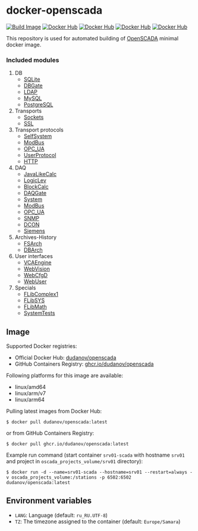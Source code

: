 # docker-openscada

[![Build Image](https://github.com/dudanov/docker-openscada/actions/workflows/build.yml/badge.svg)](https://github.com/dudanov/docker-openscada/actions/workflows/build.yml)
[![Docker Hub](https://ghcr-badge.egpl.dev/dudanov/openscada/size?label=Image%20Size&color=dodgerblue)](https://github.com/users/dudanov/packages/container/package/openscada)
[![Docker Hub](https://ghcr-badge.egpl.dev/dudanov/openscada/latest_tag?trim=major&label=GitHub%20Version&color=dodgerblue)](https://github.com/users/dudanov/packages/container/package/openscada)
[![Docker Hub](https://img.shields.io/docker/v/dudanov/openscada?label=Docker%20Hub%20Version&color=dodgerblue)](https://hub.docker.com/r/dudanov/openscada)
[![Docker Hub](https://img.shields.io/docker/stars/dudanov/openscada?label=Docker%20Hub%20Stars&color=dodgerblue)](https://hub.docker.com/r/dudanov/openscada)

This repository is used for automated building of [OpenSCADA](http://oscada.org) minimal docker image.

### Included modules

1. DB
   * [SQLite](http://oscada.org/wiki/Special:MyLanguage/Modules/SQLite)
   * [DBGate](http://oscada.org/wiki/Special:MyLanguage/Modules/DBGate)
   * [LDAP](http://oscada.org/wiki/Special:MyLanguage/Modules/LDAP)
   * [MySQL](http://oscada.org/wiki/Special:MyLanguage/Modules/MySQL)
   * [PostgreSQL](http://oscada.org/wiki/Special:MyLanguage/Modules/PostgreSQL)
2. Transports
   * [Sockets](http://oscada.org/wiki/Special:MyLanguage/Modules/Sockets)
   * [SSL](http://oscada.org/wiki/Special:MyLanguage/Modules/SSL)
3. Transport protocols
   * [SelfSystem](http://oscada.org/wiki/Special:MyLanguage/Modules/SelfSystem)
   * [ModBus](http://oscada.org/wiki/Special:MyLanguage/Modules/ModBus)
   * [OPC_UA](http://oscada.org/wiki/Special:MyLanguage/Modules/OPC_UA)
   * [UserProtocol](http://oscada.org/wiki/Special:MyLanguage/Modules/UserProtocol)
   * [HTTP](http://oscada.org/wiki/Special:MyLanguage/Modules/HTTP)
4. DAQ
   * [JavaLikeCalc](http://oscada.org/wiki/Special:MyLanguage/Modules/JavaLikeCalc)
   * [LogicLev](http://oscada.org/wiki/Special:MyLanguage/Modules/LogicLev)
   * [BlockCalc](http://oscada.org/wiki/Special:MyLanguage/Modules/BlockCalc)
   * [DAQGate](http://oscada.org/wiki/Special:MyLanguage/Modules/DAQGate)
   * [System](http://oscada.org/wiki/Special:MyLanguage/Modules/System)
   * [ModBus](http://oscada.org/wiki/Special:MyLanguage/Modules/ModBus)
   * [OPC_UA](http://oscada.org/wiki/Special:MyLanguage/Modules/OPC_UA)
   * [SNMP](http://oscada.org/wiki/Special:MyLanguage/Modules/SNMP)
   * [DCON](http://oscada.org/wiki/Special:MyLanguage/Modules/DCON)
   * [Siemens](http://oscada.org/wiki/Special:MyLanguage/Modules/Siemens)
5. Archives-History
   * [FSArch](http://oscada.org/wiki/Special:MyLanguage/Modules/FSArch)
   * [DBArch](http://oscada.org/wiki/Special:MyLanguage/Modules/DBArch)
6. User interfaces
   * [VCAEngine](http://oscada.org/wiki/Special:MyLanguage/Modules/VCAEngine)
   * [WebVision](http://oscada.org/wiki/Special:MyLanguage/Modules/WebVision)
   * [WebCfgD](http://oscada.org/wiki/Special:MyLanguage/Modules/WebCfgD)
   * [WebUser](http://oscada.org/wiki/Special:MyLanguage/Modules/WebUser)
7. Specials
   * [FLibComplex1](http://oscada.org/wiki/Special:MyLanguage/Modules/FLibComplex1)
   * [FLibSYS](http://oscada.org/wiki/Special:MyLanguage/Modules/FLibSYS)
   * [FLibMath](http://oscada.org/wiki/Special:MyLanguage/Modules/FLibMath)
   * [SystemTests](http://oscada.org/wiki/Special:MyLanguage/Modules/SystemTests)

## Image

Supported Docker registries:
- Official Docker Hub: [dudanov/openscada](https://hub.docker.com/r/dudanov/openscada)
- GitHub Containers Registry: [ghcr.io/dudanov/openscada](https://github.com/users/dudanov/packages/container/package/openscada)

Following platforms for this image are available:
- linux/amd64
- linux/arm/v7
- linux/arm64

Pulling latest images from Docker Hub:
```console
$ docker pull dudanov/openscada:latest
```
or from GitHub Containers Registry:
```console
$ docker pull ghcr.io/dudanov/openscada:latest
```

Example run command (start container `srv01-scada` with hostname `srv01` and project in `oscada_projects_volume/srv01` directory):
```console
$ docker run -d --name=srv01-scada --hostname=srv01 --restart=always -v oscada_projects_volume:/stations -p 6502:6502 dudanov/openscada:latest
```

## Environment variables

* `LANG`: Language (default: `ru_RU.UTF-8`)
* `TZ`: The timezone assigned to the container (default: `Europe/Samara`)
